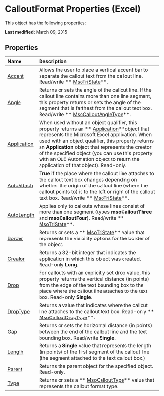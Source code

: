 
# CalloutFormat Properties (Excel)
This object has the following properties:

 **Last modified:** March 09, 2015


## Properties



|**Name**|**Description**|
|:-----|:-----|
| [Accent](9dce6821-47df-174d-c7f3-7edad9fcf77d.md)|Allows the user to place a vertical accent bar to separate the callout text from the callout line. Read/write  ** [MsoTriState](2036cfc9-be7d-e05c-bec7-af05e3c3c515.md)**.|
| [Angle](8f3dab54-4597-e22c-ae3e-cf894849b668.md)|Returns or sets the angle of the callout line. If the callout line contains more than one line segment, this property returns or sets the angle of the segment that is farthest from the callout text box. Read/write  ** [MsoCalloutAngleType](f4535cc0-9c8c-6579-67d5-532650dec2ef.md)**.|
| [Application](7fd1dc42-b429-4578-63fe-f26b1423c743.md)|When used without an object qualifier, this property returns an  ** [Application](19b73597-5cf9-4f56-8227-b5211f657f6f.md)**object that represents the Microsoft Excel application. When used with an object qualifier, this property returns an  **Application** object that represents the creator of the specified object (you can use this property with an OLE Automation object to return the application of that object). Read-only.|
| [AutoAttach](80f5bf63-072d-1245-d564-1b54af0f85b5.md)| **True** if the place where the callout line attaches to the callout text box changes depending on whether the origin of the callout line (where the callout points to) is to the left or right of the callout text box. Read/write ** [MsoTriState](2036cfc9-be7d-e05c-bec7-af05e3c3c515.md)**.|
| [AutoLength](aadce7bf-e4b3-b56d-8a10-cf8183282149.md)|Applies only to callouts whose lines consist of more than one segment (types  **msoCalloutThree** and **msoCalloutFour**). Read/write  ** [MsoTriState](2036cfc9-be7d-e05c-bec7-af05e3c3c515.md)**.|
| [Border](6d0c78d9-b30a-c1ff-940a-e15b4decad42.md)|Returns or sets a  ** [MsoTriState](2036cfc9-be7d-e05c-bec7-af05e3c3c515.md)** value that represents the visibility options for the border of the object.|
| [Creator](b9c90a53-613e-7b00-401c-991f12946da5.md)|Returns a 32-bit integer that indicates the application in which this object was created. Read-only  **Long**.|
| [Drop](fd1845fb-bdef-aa9e-5e49-a6c2fd6e2cb6.md)|For callouts with an explicitly set drop value, this property returns the vertical distance (in points) from the edge of the text bounding box to the place where the callout line attaches to the text box. Read-only  **Single**.|
| [DropType](ab947fa4-4af9-e491-f62d-e0ca036e1892.md)|Returns a value that indicates where the callout line attaches to the callout text box. Read-only  ** [MsoCalloutDropType](0923e0a7-beb6-224f-6a87-85111f58ae3b.md)**.|
| [Gap](6f50eb69-23f8-a9a1-e0cf-16caf76f3263.md)|Returns or sets the horizontal distance (in points) between the end of the callout line and the text bounding box. Read/write  **Single**.|
| [Length](e17dacaa-f48f-8802-3912-f84a0e4dd8ca.md)|Returns a  **Single** value that represents the length (in points) of the first segment of the callout line (the segment attached to the text callout box.)|
| [Parent](28daee90-306f-3311-236f-69ecc8679342.md)|Returns the parent object for the specified object. Read-only.|
| [Type](f357bfcb-2875-4d2b-b303-c0cd03f2645d.md)|Returns or sets a  ** [MsoCalloutType](65548284-0241-f013-ea54-93099fdbf1cc.md)** value that represents the callout format type.|
